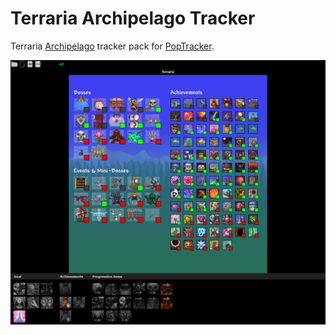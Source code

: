 # Terraria Archipelago Tracker

Terraria [Archipelago](https://archipelago.gg/) tracker pack for [PopTracker](https://github.com/black-sliver/PopTracker/).

![Terraria Archipelago Tracker](images/docs/screenshot.png)